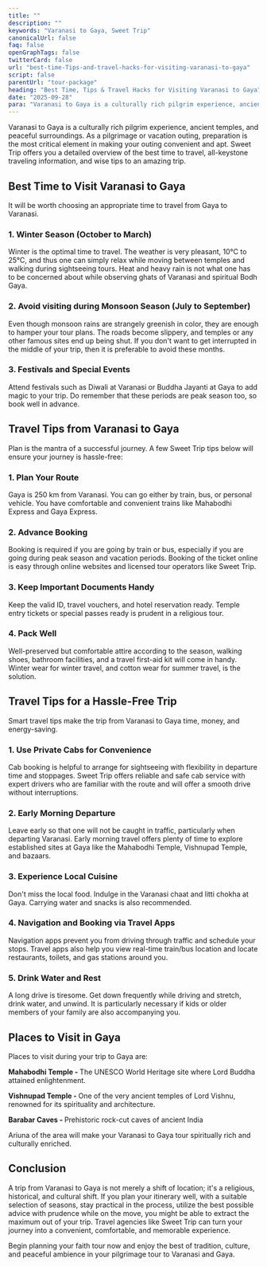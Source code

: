 ```yaml
---
title: ""
description: ""
keywords: "Varanasi to Gaya, Sweet Trip"
canonicalUrl: false
faq: false
openGraphTags: false
twitterCard: false
url: "best-time-Tips-and-travel-hacks-for-visiting-varanasi-to-gaya"
script: false
parentUrl: "tour-package"
heading: "Best Time, Tips & Travel Hacks for Visiting Varanasi to Gaya"
date: "2025-09-28"
para: "Varanasi to Gaya is a culturally rich pilgrim experience, ancient temples, and peaceful surroundings. As a pilgrimage or vacation outing, preparation is the most critical element in making your outing convenient and apt. Sweet Trip offers you a detailed overview of the best time to travel, all-keystone traveling information, and wise tips to an amazing trip."
---
```


<p>Varanasi to Gaya is a culturally rich pilgrim experience, ancient temples, and peaceful surroundings. As a pilgrimage or vacation outing, preparation is the most critical element in making your outing convenient and apt. Sweet Trip offers you a detailed overview of the best time to travel, all-keystone traveling information, and wise tips to an amazing trip.</p>
<h2 className="mt-5 font-bold">
Best Time to Visit Varanasi to Gaya
</h2>
<p>
           It will be worth choosing an appropriate time to travel from Gaya to Varanasi.
              </p>
              <h3 className="mt-3 font-bold">
              1. Winter Season (October to March)
              </h3>
               <p>
                Winter is the optimal time to travel. The weather is very pleasant, 10°C to 25°C, and thus one can simply relax while moving between temples and walking during sightseeing tours. Heat and heavy rain is not what one has to be concerned about while observing ghats of Varanasi and spiritual Bodh Gaya.
              </p>
               <h3 className="mt-3 font-bold">
             2. Avoid visiting during Monsoon Season (July to September)
              </h3>
               <p>
               Even though monsoon rains are strangely greenish in color, they are enough to hamper your tour plans. The roads become slippery, and temples or any other famous sites end up being shut. If you don't want to get interrupted in the middle of your trip, then it is preferable to avoid these months.
              </p>
              <h3 className="mt-3 font-bold">3. Festivals and Special Events</h3>
              <p>Attend festivals such as Diwali at Varanasi or Buddha Jayanti at Gaya to add magic to your trip. Do remember that these periods are peak season too, so book well in advance.</p>
              <h2 className="mt-5 font-bold">Travel Tips from Varanasi to Gaya</h2>              
              <p>Plan is the mantra of a successful journey. A few Sweet Trip tips below will ensure your journey is hassle-free:</p>
              <h3 className="mt-3 font-bold">1. Plan Your Route</h3>
              <p>Gaya is 250 km from Varanasi. You can go either by train, bus, or personal vehicle. You have comfortable and convenient trains like Mahabodhi Express and Gaya Express.</p>
              <h3 className="mt-3 font-bold">2. Advance Booking</h3>
              <p>Booking is required if you are going by train or bus, especially if you are going during peak season and vacation periods. Booking of the ticket online is easy through online websites and licensed tour operators like Sweet Trip.</p>
              <h3 className="mt-3 font-bold">3. Keep Important Documents Handy</h3>
              <p>Keep the valid ID, travel vouchers, and hotel reservation ready. Temple entry tickets or special passes ready is prudent in a religious tour.</p>
              <h3 className="mt-3 font-bold">4. Pack Well</h3>
              <p>Well-preserved but comfortable attire according to the season, walking shoes, bathroom facilities, and a travel first-aid kit will come in handy. Winter wear for winter travel, and cotton wear for summer travel, is the solution.</p>
              <h2 className="mt-5 font-bold">Travel Tips for a Hassle-Free Trip</h2>
              <p>Smart travel tips make the trip from Varanasi to Gaya time, money, and energy-saving.</p>
              <h3 className="mt-3 font-bold">1. Use Private Cabs for Convenience</h3>
              <p>Cab booking is helpful to arrange for sightseeing with flexibility in departure time and stoppages. Sweet Trip offers reliable and safe cab service with expert drivers who are familiar with the route and will offer a smooth drive without interruptions.</p>
              <h3 className="mt-3 font-bold">2. Early Morning Departure</h3>
              <p>Leave early so that one will not be caught in traffic, particularly when departing Varanasi. Early morning travel offers plenty of time to explore established sites at Gaya like the Mahabodhi Temple, Vishnupad Temple, and bazaars.</p>
              <h3 className="mt-3 font-bold">3. Experience Local Cuisine</h3>
              <p>Don't miss the local food. Indulge in the Varanasi chaat and litti chokha at Gaya. Carrying water and snacks is also recommended.</p>
              <h3 className="mt-3 font-bold">4. Navigation and Booking via Travel Apps</h3>
              <p>Navigation apps prevent you from driving through traffic and schedule your stops. Travel apps also help you view real-time train/bus location and locate restaurants, toilets, and gas stations around you.</p>
              <h3 className="mt-3 font-bold">5. Drink Water and Rest</h3>
              <p>A long drive is tiresome. Get down frequently while driving and stretch, drink water, and unwind. It is particularly necessary if kids or older members of your family are also accompanying you.</p>
               <h2 className="mt-5 font-bold">Places to Visit in Gaya</h2>
              <p>Places to visit during your trip to Gaya are:</p>
              <p className="mt-2"><strong>Mahabodhi Temple - </strong> The UNESCO World Heritage site where Lord Buddha attained enlightenment.</p>
               <p className="mt-2"><strong>Vishnupad Temple - </strong> One of the very ancient temples of Lord Vishnu, renowned for its spirituality and architecture.</p>
                <p className="mt-2"><strong>Barabar Caves - </strong> Prehistoric rock-cut caves of ancient India</p>
                <p  className="mt-2">Ariuna of the area will make your Varanasi to Gaya tour spiritually rich and culturally enriched.</p>
                <h2 className="mt-5 font-bold">Conclusion</h2>
                <p>A trip from Varanasi to Gaya is not merely a shift of location; it's a religious, historical, and cultural shift. If you plan your itinerary well, with a suitable selection of seasons, stay practical in the process, utilize the best possible advice with prudence while on the move, you might be able to extract the maximum out of your trip. Travel agencies like Sweet Trip can turn your journey into a convenient, comfortable, and memorable experience.</p>
                <p className="mt-2">Begin planning your faith tour now and enjoy the best of tradition, culture, and peaceful ambience in your pilgrimage tour to Varanasi and Gaya.</p>
